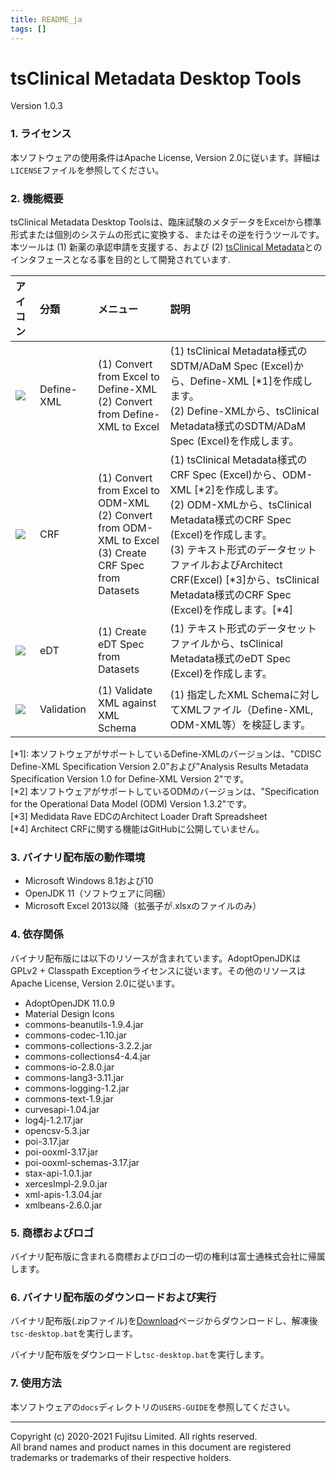 ```yaml
---
title: README_ja
tags: []
---
```


# tsClinical Metadata Desktop Tools
Version 1.0.3

### 1. ライセンス

本ソフトウェアの使用条件はApache License, Version 2.0に従います。詳細は`LICENSE`ファイルを参照してください。

### 2. 機能概要
tsClinical Metadata Desktop Toolsは、臨床試験のメタデータをExcelから標準形式または個別のシステムの形式に変換する、またはその逆を行うツールです。本ツールは (1) 新薬の承認申請を支援する、および (2) [tsClinical Metadata](https://www.fujitsu.com/jp/solutions/industry/life-sciences/products/drug-development/metadata/)とのインタフェースとなる事を目的として開発されています.

|アイコン|分類|メニュー|説明|
|:---|:---|:---|:---|
|![](https://github.com/tsClinical/tsc-desktop/raw/master/resources/material-icons/custom_integration_instructions_black_48dp.png)|Define-XML|(1) Convert from Excel to Define-XML <br> (2) Convert from Define-XML to Excel|(1) tsClinical Metadata様式のSDTM/ADaM Spec (Excel)から、Define-XML \[\*1]を作成します。 <br> (2) Define-XMLから、tsClinical Metadata様式のSDTM/ADaM Spec (Excel)を作成します。|
|![](https://github.com/tsClinical/tsc-desktop/raw/master/resources/material-icons/custom_ballot_black_48dp.png)|CRF|(1) Convert from Excel to ODM-XML <br> (2) Convert from ODM-XML to Excel <br> (3) Create CRF Spec from Datasets|(1) tsClinical Metadata様式のCRF Spec (Excel)から、ODM-XML \[\*2]を作成します。 <br> (2) ODM-XMLから、tsClinical Metadata様式のCRF Spec (Excel)を作成します。 <br> (3) テキスト形式のデータセットファイルおよびArchitect CRF(Excel) \[\*3]から、tsClinical Metadata様式のCRF Spec (Excel)を作成します。\[\*4]|
|![](https://github.com/tsClinical/tsc-desktop/raw/master/resources/material-icons/custom_table_view_black_48dp.png)|eDT|(1) Create eDT Spec from Datasets|(1) テキスト形式のデータセットファイルから、tsClinical Metadata様式のeDT Spec (Excel)を作成します。|
|![](https://github.com/tsClinical/tsc-desktop/raw/master/resources/material-icons/custom_fact_check_black_48dp.png)|Validation|(1) Validate XML against XML Schema|(1) 指定したXML Schemaに対してXMLファイル（Define-XML, ODM-XML等）を検証します。|

[\*1]: 本ソフトウェアがサポートしているDefine-XMLのバージョンは、"CDISC Define-XML Specification Version 2.0"および"Analysis Results Metadata Specification Version 1.0 for Define-XML Version 2"です。  
[\*2] 本ソフトウェアがサポートしているODMのバージョンは、"Specification for the Operational Data Model (ODM) Version 1.3.2"です。  
[\*3] Medidata Rave EDCのArchitect Loader Draft Spreadsheet  
[\*4] Architect CRFに関する機能はGitHubに公開していません。

### 3. バイナリ配布版の動作環境
* Microsoft Windows 8.1および10
* OpenJDK 11（ソフトウェアに同梱）
* Microsoft Excel 2013以降（拡張子が.xlsxのファイルのみ）

### 4. 依存関係
バイナリ配布版には以下のリソースが含まれています。AdoptOpenJDKはGPLv2 + Classpath Exceptionライセンスに従います。その他のリソースはApache License, Version 2.0に従います。
* AdoptOpenJDK 11.0.9
* Material Design Icons
* commons-beanutils-1.9.4.jar
* commons-codec-1.10.jar
* commons-collections-3.2.2.jar
* commons-collections4-4.4.jar
* commons-io-2.8.0.jar
* commons-lang3-3.11.jar
* commons-logging-1.2.jar
* commons-text-1.9.jar
* curvesapi-1.04.jar
* log4j-1.2.17.jar
* opencsv-5.3.jar
* poi-3.17.jar
* poi-ooxml-3.17.jar
* poi-ooxml-schemas-3.17.jar
* stax-api-1.0.1.jar
* xercesImpl-2.9.0.jar
* xml-apis-1.3.04.jar
* xmlbeans-2.6.0.jar

### 5. 商標およびロゴ
バイナリ配布版に含まれる商標およびロゴの一切の権利は富士通株式会社に帰属します。

### 6. バイナリ配布版のダウンロードおよび実行
バイナリ配布版(.zipファイル)を[Download](https://md-eval.tsclinical.global.fujitsu.com/cdisc/public/dl)ページからダウンロードし、解凍後`tsc-desktop.bat`を実行します。

バイナリ配布版をダウンロードし`tsc-desktop.bat`を実行します。

### 7. 使用方法
本ソフトウェアの`docs`ディレクトリの`USERS-GUIDE`を参照してください。

---
Copyright (c) 2020-2021 Fujitsu Limited. All rights reserved.  
All brand names and product names in this document are registered trademarks or trademarks of their respective holders.
